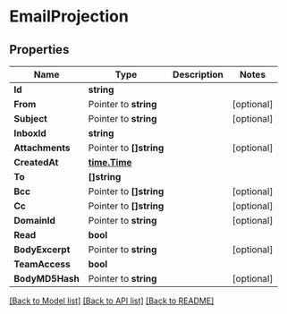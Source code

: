 # EmailProjection

## Properties

Name | Type | Description | Notes
------------ | ------------- | ------------- | -------------
**Id** | **string** |  | 
**From** | Pointer to **string** |  | [optional] 
**Subject** | Pointer to **string** |  | [optional] 
**InboxId** | **string** |  | 
**Attachments** | Pointer to **[]string** |  | [optional] 
**CreatedAt** | [**time.Time**](time.Time) |  | 
**To** | **[]string** |  | 
**Bcc** | Pointer to **[]string** |  | [optional] 
**Cc** | Pointer to **[]string** |  | [optional] 
**DomainId** | Pointer to **string** |  | [optional] 
**Read** | **bool** |  | 
**BodyExcerpt** | Pointer to **string** |  | [optional] 
**TeamAccess** | **bool** |  | 
**BodyMD5Hash** | Pointer to **string** |  | [optional] 

[[Back to Model list]](../README#documentation-for-models) [[Back to API list]](../README#documentation-for-api-endpoints) [[Back to README]](../README)


